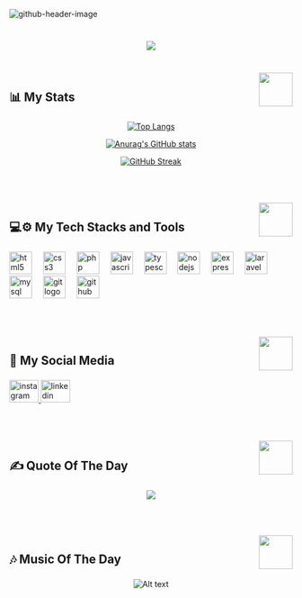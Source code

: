 ![github-header-image](https://github.com/mfl4/mfl4/assets/91680736/15e75d1c-4183-4da7-b8d0-1bfbed414428)

###

<br clear="both">

<div align="center">
  <img src="https://visitor-badge.laobi.icu/badge?page_id=mfl4.mfl4&left_color=black&right_color=darkslateblue&left_text=Visitors"  />
</div>

###

<br clear="both">

<img align="right" height="60" src="https://user-images.githubusercontent.com/74038190/238200838-76036311-c8ea-4247-8bf8-a7077623036c.gif"  />

###

<h2 align="left">📊 My Stats</h2>

###

<div align="center">
  
  [![Top Langs](https://github-readme-stats.vercel.app/api/top-langs/?username=mfl4&layout=donut&theme=tokyonight)](https://github.com/anuraghazra/github-readme-stats)
  
  [![Anurag's GitHub stats](https://github-readme-stats.vercel.app/api?username=mfl4&show_icons=true&theme=tokyonight)](https://github.com/anuraghazra/github-readme-stats)
  
  [![GitHub Streak](https://github-readme-streak-stats.herokuapp.com?user=mfl4&theme=tokyonight&border_radius=5)](https://git.io/streak-stats)
</div>

###

<div align="center">
  <img height="2" src="https://user-images.githubusercontent.com/74038190/212284115-f47cd8ff-2ffb-4b04-b5bf-4d1c14c0247f.gif"  />
</div>

###

<br clear="both">

<img align="right" height="60" src="https://user-images.githubusercontent.com/74038190/238200838-76036311-c8ea-4247-8bf8-a7077623036c.gif"  />

###

<h2 align="left">💻⚙️ My Tech Stacks and Tools</h2>

###

<div align="left">
  <img src="https://cdn.jsdelivr.net/gh/devicons/devicon/icons/html5/html5-original.svg" height="40" alt="html5 logo"  />
  <img width="12" />
  <img src="https://cdn.jsdelivr.net/gh/devicons/devicon/icons/css3/css3-original.svg" height="40" alt="css3 logo"  />
  <img width="12" />
  <img src="https://cdn.jsdelivr.net/gh/devicons/devicon/icons/php/php-original.svg" height="40" alt="php logo"  />        
  <img width="12" />
  <img src="https://cdn.jsdelivr.net/gh/devicons/devicon/icons/javascript/javascript-original.svg" height="40" alt="javascript logo"  />
  <img width="12" />
  <img src="https://cdn.jsdelivr.net/gh/devicons/devicon/icons/typescript/typescript-original.svg" height="40" alt="typescript logo"  />
  <img width="12" />
  <img src="https://cdn.jsdelivr.net/gh/devicons/devicon/icons/nodejs/nodejs-original.svg" height="40" alt="nodejs logo"  />
  <img width="12" />
  <img src="https://cdn.jsdelivr.net/gh/devicons/devicon/icons/express/express-original.svg" height="40" alt="express logo"  />
  <img width="12" />
  <img src="https://cdn.jsdelivr.net/gh/devicons/devicon/icons/laravel/laravel-plain.svg" height="40" alt="laravel logo"  />
  <img width="12" />
  <img src="https://cdn.jsdelivr.net/gh/devicons/devicon/icons/mysql/mysql-original.svg" height="40" alt="mysql logo"  />
  <img width="12" />
  <img src="https://cdn.jsdelivr.net/gh/devicons/devicon/icons/git/git-original.svg" height="40" alt="git logo"  />
  <img width="12" />
  <img src="https://cdn.jsdelivr.net/gh/devicons/devicon/icons/github/github-original.svg" height="40" alt="github logo"  />
  <img width="12" />
</div>

###

<div align="center">
  <img height="2" src="https://user-images.githubusercontent.com/74038190/212284115-f47cd8ff-2ffb-4b04-b5bf-4d1c14c0247f.gif"  />
</div>

###

<br clear="both">

<img align="right" height="60" src="https://user-images.githubusercontent.com/74038190/238200838-76036311-c8ea-4247-8bf8-a7077623036c.gif"  />

###

<h2 align="left">📱 My Social Media</h2>

###

<div align="left">
  <a href="https://www.instagram.com/mfl__4/" target="_blank">
    <img src="https://raw.githubusercontent.com/maurodesouza/profile-readme-generator/master/src/assets/icons/social/instagram/default.svg" width="52" height="40" alt="instagram logo"  />
  </a>
  <a href="https://www.linkedin.com/in/mfl4/" target="_blank">
    <img src="https://raw.githubusercontent.com/maurodesouza/profile-readme-generator/master/src/assets/icons/social/linkedin/default.svg" width="52" height="40" alt="linkedin logo"  />
  </a>
</div>

###

<div align="center">
  <img height="2" src="https://user-images.githubusercontent.com/74038190/212284115-f47cd8ff-2ffb-4b04-b5bf-4d1c14c0247f.gif"  />
</div>

###

<br clear="both">

<img align="right" height="60" src="https://user-images.githubusercontent.com/74038190/238200838-76036311-c8ea-4247-8bf8-a7077623036c.gif"  />

###

<h2 align="left">✍️ Quote Of The Day</h2>

###

<div align="center">
  
  ![](https://quotes-github-readme.vercel.app/api?type=horizontal&theme=tokyonight&border=true)
</div>

###

<div align="center">
  <img height="2" src="https://user-images.githubusercontent.com/74038190/212284115-f47cd8ff-2ffb-4b04-b5bf-4d1c14c0247f.gif"  />
</div>

###

<br clear="both">

<img align="right" height="60" src="https://user-images.githubusercontent.com/74038190/238200838-76036311-c8ea-4247-8bf8-a7077623036c.gif"  />

###

<h2 align="left">🎶 Music Of The Day</h2>

###

<div align="center">

![Alt text](https://spotify-recently-played-readme.vercel.app/api?user=3r8tb1bp2yn5xsqwxc0h9mkkb&unique={true|1|on|yes})
</div>

###

<div align="center">
  <img height="2" src="https://user-images.githubusercontent.com/74038190/212284115-f47cd8ff-2ffb-4b04-b5bf-4d1c14c0247f.gif"  />
</div>

###
